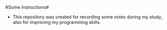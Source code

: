 #Some instructions#

* This repository was created for recording some notes during my study, also for improving my programming skills.

